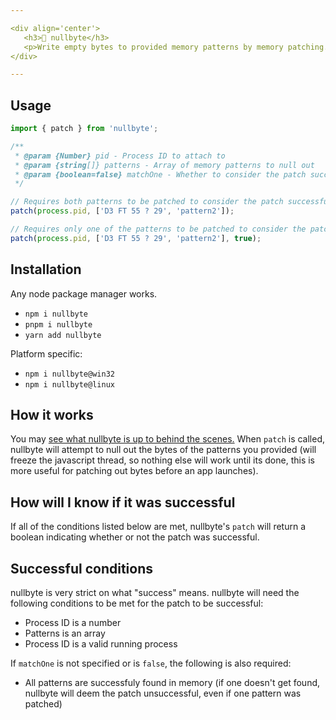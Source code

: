 ```yaml
---

<div align='center'>
   <h3>📝 nullbyte</h3>
   <p>Write empty bytes to provided memory patterns by memory patching.</p>
</div>

---
```


## Usage

```ts
import { patch } from 'nullbyte';

/**
 * @param {Number} pid - Process ID to attach to
 * @param {string[]} patterns - Array of memory patterns to null out
 * @param {boolean=false} matchOne - Whether to consider the patch successful if atleast one of the patterns match
 */

// Requires both patterns to be patched to consider the patch successful
patch(process.pid, ['D3 FT 55 ? 29', 'pattern2']);

// Requires only one of the patterns to be patched to consider the patch successful
patch(process.pid, ['D3 FT 55 ? 29', 'pattern2'], true);
```

## Installation
Any node package manager works.
- `npm i nullbyte`
- `pnpm i nullbyte`
- `yarn add nullbyte`

Platform specific:
- `npm i nullbyte@win32`
- `npm i nullbyte@linux`

## How it works
You may [see what nullbyte is up to behind the scenes.](https://github.com/marioparaschiv/nullbyte/blob/win32/lib/nullbyte.cpp) When `patch` is called, nullbyte will attempt to null out the bytes of the patterns you provided (will freeze the javascript thread, so nothing else will work until its done, this is more useful for patching out bytes before an app launches).

## How will I know if it was successful
If all of the conditions listed below are met, nullbyte's `patch` will return a boolean indicating whether or not the patch was successful.

## Successful conditions
nullbyte is very strict on what "success" means. nullbyte will need the following conditions to be met for the patch to be successful:
- Process ID is a number
- Patterns is an array
- Process ID is a valid running process

If `matchOne` is not specified or is `false`, the following is also required:

- All patterns are successfuly found in memory (if one doesn't get found, nullbyte will deem the patch unsuccessful, even if one pattern was patched)
